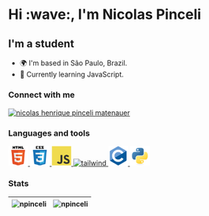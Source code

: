 <h1>Hi :wave:, I'm Nicolas Pinceli</h1>

<h2>I'm a student</h2>

*   🌍  I'm based in São Paulo, Brazil.
*   🧠  Currently learning JavaScript.

<h3>Connect with me</h3>
<p>
<a href="https://www.linkedin.com/in/nicolas-pinceli/" target="blank"><img align="center" src="https://raw.githubusercontent.com/rahuldkjain/github-profile-readme-generator/master/src/images/icons/Social/linked-in-alt.svg" alt="nicolas henrique pinceli matenauer" height="30" width="40" /></a>
</p>


<h3>Languages and tools</h3>
<p>
<a href="https://www.w3.org/html/" target="_blank" rel="noreferrer"> 
<img src="https://raw.githubusercontent.com/devicons/devicon/master/icons/html5/html5-original-wordmark.svg" alt="html5" width="40" height="40"/> </a> 
<a href="https://www.w3schools.com/css/" target="_blank" rel="noreferrer">   
<img src="https://raw.githubusercontent.com/devicons/devicon/master/icons/css3/css3-original-wordmark.svg" alt="css3" width="40" height="40"/> </a>
<a href="https://developer.mozilla.org/en-US/docs/Web/JavaScript" target="_blank" rel="noreferrer"> 
<img src="https://raw.githubusercontent.com/devicons/devicon/master/icons/javascript/javascript-original.svg" alt="javascript" width="40" height="40"/> </a>
<a href="https://tailwindcss.com/" target="_blank" rel="noreferrer"> 
<img src="https://www.vectorlogo.zone/logos/tailwindcss/tailwindcss-icon.svg" alt="tailwind" width="40" height="40"/> </a>
<a href="https://www.cprogramming.com/" target="_blank" rel="noreferrer"> 
<img src="https://raw.githubusercontent.com/devicons/devicon/master/icons/c/c-original.svg" alt="c" width="40" height="40"/> </a> 
<a href="https://www.python.org" target="_blank" rel="noreferrer"> 
<img src="https://raw.githubusercontent.com/devicons/devicon/master/icons/python/python-original.svg" alt="python" width="40" height="40"/> </a> 
</p>

<h3>Stats</h3>

| <a> <img  align="center" src="https://github-readme-stats.vercel.app/api?username=npinceli&show_icons=true&theme=transparent&title_color=transparent&hide_border=true&rank_icon=default&locale=en" alt="npinceli" /> </a> | <a> <img  align="center" src="https://github-readme-stats.vercel.app/api/top-langs?username=npinceli&show_icons=true&theme=transparent&title_color=transparent&icon_color=DB426A&hide_border=true&locale=en&layout=compact" alt="npinceli" /> </a> | 
| ------------- | ------------- |


